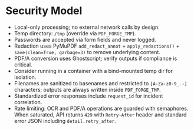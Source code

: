 # Security Model

- Local-only processing; no external network calls by design.
- Temp directory: `/tmp` (override via `PDF_FORGE_TMP`).
- Passwords are accepted via form fields and never logged.
- Redaction uses PyMuPDF `add_redact_annot` + `apply_redactions()` + `save(clean=True, garbage=3)` to remove underlying content.
- PDF/A conversion uses Ghostscript; verify outputs if compliance is critical.
- Consider running in a container with a bind-mounted temp dir for isolation.
- Filenames are sanitized to basenames and restricted to `[A-Za-z0-9_.-]` characters; outputs are always written inside `PDF_FORGE_TMP`.
- Standardized error responses include `request_id` for incident correlation.
- Rate limiting: OCR and PDF/A operations are guarded with semaphores. When saturated, API returns `429` with `Retry-After` header and standard error JSON including `detail.retry_after`.
